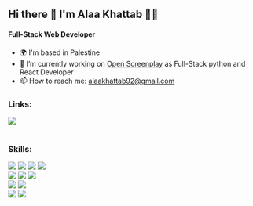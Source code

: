 ## <div align="left"> Hi there 👋 I'm Alaa Khattab 👩‍💻</div>

#### <div align="left"> Full-Stack Web Developer</div>


- <div align="left"> 🌍  I'm based in Palestine </div>
- <div align="left"> 🔭 I’m currently working on <a href="https://www.openscreenplay.com/about-us">Open Screenplay</a> as Full-Stack python and React Developer </div>
- <div align="left"> 📫 How to reach me: <a href="mailto:alaakhattab92@gmail.com">alaakhattab92@gmail.com</a></div>
<!--
- <p align="left" dir="auto">
  Do you like my open source projects? <a href="https://stars.github.com/nominate/">Nominate me to Github Stars <g-emoji class="g-emoji" alias="star" fallback-src="https://github.githubassets.com/images/icons/emoji/unicode/2b50.png">⭐</g-emoji></a>
</p>
-->

### <div align="left"> Links:</div>
<div align="left"> 
<a href="https://www.linkedin.com/in/alaa-khattab/" target="_blank"> 
<img src="https://img.shields.io/badge/LinkedIn-0077B5?style=for-the-badge&logo=linkedin&logoColor=white"style="max-width: 100%;">
</a>
  <!--
</div> <div align="left"> 
<a href="https://leetcode.com/Alaa-Khattab/" target="_blank"> 
<img src="https://img.shields.io/badge/-LeetCode-FFA116?style=for-the-badge&logo=LeetCode&logoColor=black"style="max-width: 100%;">
</a>
</div>
-->

<br />
<br />

### <div align="left"> Skills:</div>
  <img src="https://img.shields.io/badge/JavaScript-F7DF1E?style=for-the-badge&logo=javascript&logoColor=black">
  <img src="https://img.shields.io/badge/Node.js-43853D?style=for-the-badge&logo=node.js&logoColor=white">
  <img src="https://img.shields.io/badge/React-20232A?style=for-the-badge&logo=react&logoColor=61DAFB">
  <img src="https://img.shields.io/badge/Redux-593D88?style=for-the-badge&logo=redux&logoColor=white">
  <br />
  <img src="https://img.shields.io/badge/Python-14354C?style=for-the-badge&logo=python&logoColor=white">
  <img src="https://img.shields.io/badge/Django-092E20?style=for-the-badge&logo=django&logoColor=white">
  <img src="[https://img.shields.io/badge/Django-092E20?style=for-the-badge&logo=django&logoColor=white](https://img.shields.io/badge/FastAPI-005571?style=for-the-badge&logo=fastapi)">
  <br />
  <img src="https://img.shields.io/badge/MySQL-005C84?style=for-the-badge&logo=mysql&logoColor=white">
  <img src="https://img.shields.io/badge/PostgreSQL-316192?style=for-the-badge&logo=postgresql&logoColor=white">
  <br />
  <img src="https://img.shields.io/badge/GIT-E44C30?style=for-the-badge&logo=git&logoColor=white">
  <img src="https://img.shields.io/badge/Socket.io-black?style=for-the-badge&logo=socket.io&badgeColor=010101">

<br />
<br />
  <!--
 ### <div align="left"> Github Stats:</div>
<div align="left"> 
<a href="#"> 
<img src="https://github-readme-stats.vercel.app/api?username=Alaa-Khattab&theme=slateorange&show_icons=true&hide_border=false&count_private=true">
</a>
</div>




<!--
**Alaa-Khattab/Alaa-Khattab** is a ✨ _special_ ✨ repository because its `README.md` (this file) appears on your GitHub profile.


![Alaa-Khattab's Streak](https://github-readme-streak-stats.herokuapp.com/?user=Alaa-Khattab&theme=slateorange&hide_border=false)

![Alaa-Khattab's Top Languages](https://github-readme-stats.vercel.app/api/top-langs/?username=Alaa-Khattab&theme=slateorange&show_icons=true&hide_border=false&layout=compact)

Here are some ideas to get you started:

- 🔭 I’m currently working on ...
- 🌱 I’m currently learning ...
- 👯 I’m looking to collaborate on ...
- 🤔 I’m looking for help with ...
- 💬 Ask me about ...
- 📫 How to reach me: ...
- 😄 Pronouns: ...
- ⚡ Fun fact: ...
-->
